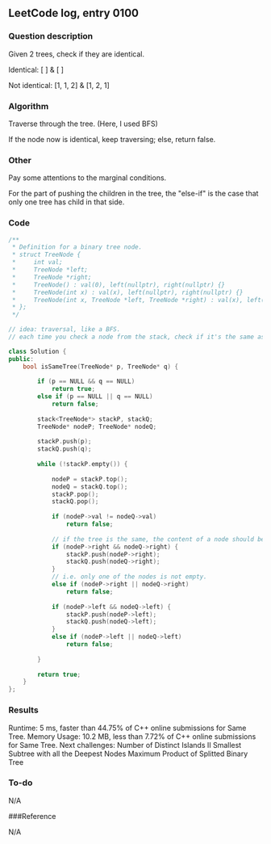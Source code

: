 ## LeetCode log, entry 0100

### Question description

Given 2 trees, check if they are identical.

Identical: [ ] & [ ]

Not identical: [1, 1, 2] & [1, 2, 1]

### Algorithm

Traverse through the tree. (Here, I used BFS)

If the node now is identical, keep traversing; else, return false.

### Other

Pay some attentions to the marginal conditions. 

For the part of pushing the children in the tree, the "else-if" is the case that only one tree has child in that side. 

### Code

```cpp
/**
 * Definition for a binary tree node.
 * struct TreeNode {
 *     int val;
 *     TreeNode *left;
 *     TreeNode *right;
 *     TreeNode() : val(0), left(nullptr), right(nullptr) {}
 *     TreeNode(int x) : val(x), left(nullptr), right(nullptr) {}
 *     TreeNode(int x, TreeNode *left, TreeNode *right) : val(x), left(left), right(right) {}
 * };
 */

// idea: traversal, like a BFS.
// each time you check a node from the stack, check if it's the same as the one in the other stack.

class Solution {
public:
    bool isSameTree(TreeNode* p, TreeNode* q) {
        
        if (p == NULL && q == NULL)
            return true;
        else if (p == NULL || q == NULL)
            return false;
        
        stack<TreeNode*> stackP, stackQ;
        TreeNode* nodeP; TreeNode* nodeQ;
        
        stackP.push(p);
        stackQ.push(q);
        
        while (!stackP.empty()) {
            
            nodeP = stackP.top();
            nodeQ = stackQ.top();
            stackP.pop();
            stackQ.pop();
            
            if (nodeP->val != nodeQ->val)
                return false;
            
            // if the tree is the same, the content of a node should be the same.
            if (nodeP->right && nodeQ->right) {
                stackP.push(nodeP->right);
                stackQ.push(nodeQ->right);
            }
            // i.e. only one of the nodes is not empty.
            else if (nodeP->right || nodeQ->right)
                return false;
            
            if (nodeP->left && nodeQ->left) {
                stackP.push(nodeP->left);
                stackQ.push(nodeQ->left);
            }
            else if (nodeP->left || nodeQ->left)
                return false;
            
        }
        
        return true;
    }
};
```

### Results

Runtime: 5 ms, faster than 44.75% of C++ online submissions for Same Tree.
Memory Usage: 10.2 MB, less than 7.72% of C++ online submissions for Same Tree.
Next challenges:
Number of Distinct Islands II
Smallest Subtree with all the Deepest Nodes
Maximum Product of Splitted Binary Tree

### To-do

N/A

###Reference

N/A
